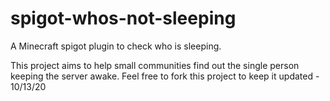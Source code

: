 # spigot-whos-not-sleeping
A Minecraft spigot plugin to check who is sleeping.

This project aims to help small communities find out the single person keeping the server awake.
Feel free to fork this project to keep it updated - 10/13/20
